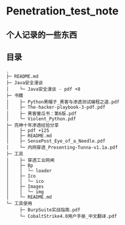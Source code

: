 # Penetration_test_note

## 个人记录的一些东西

## 目录

<pre><code>.
├─ README.md
├─ Java安全漫谈
│    └─ Java安全漫谈 - pdf +8
├─ 书籍
│    ├─ Python黑帽子_黑客与渗透测试编程之道.pdf
│    ├─ The-hacker-playbook-3-pdf.pdf
│    ├─ 黑客傻瓜书：第6版.pdf
│    └─ Violent_Python.pdf
├─ 亮神十年渗透经验分享
│    ├─ pdf +125
│    ├─ README.md
│    ├─ SensePost_Eye_of_a_Needle.pdf
│    └─ 内网穿透_Presenting-Tunna-v1.1a.pdf
├─ 工具
│    ├─ 穿透工业网闸
│    ├─ Bp
│    │  └─ loader
│    ├─ Ico
│    │  └─ ico
│    ├─ Images
│    │  └─ img
│    └─ README.md
└─ 工具使用
     ├─ BurpSuite实战指南.pdf
     └─ CobaltStrike4.0用户手册_中文翻译.pdf
</code></pre>
